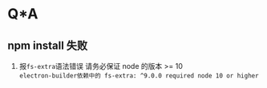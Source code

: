 # Q*A

## npm install 失败

1. 报`fs-extra`语法错误
  请务必保证 node 的版本 >= 10  
  `electron-builder依赖中的 fs-extra: ^9.0.0 required node 10 or higher`
